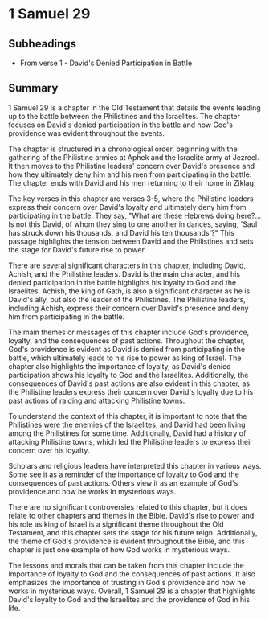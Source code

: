 # 1 Samuel 29

## Subheadings

* From verse 1 - David's Denied Participation in Battle

## Summary

1 Samuel 29 is a chapter in the Old Testament that details the events leading up to the battle between the Philistines and the Israelites. The chapter focuses on David's denied participation in the battle and how God's providence was evident throughout the events.

The chapter is structured in a chronological order, beginning with the gathering of the Philistine armies at Aphek and the Israelite army at Jezreel. It then moves to the Philistine leaders' concern over David's presence and how they ultimately deny him and his men from participating in the battle. The chapter ends with David and his men returning to their home in Ziklag.

The key verses in this chapter are verses 3-5, where the Philistine leaders express their concern over David's loyalty and ultimately deny him from participating in the battle. They say, "What are these Hebrews doing here?... Is not this David, of whom they sing to one another in dances, saying, 'Saul has struck down his thousands, and David his ten thousands'?" This passage highlights the tension between David and the Philistines and sets the stage for David's future rise to power.

There are several significant characters in this chapter, including David, Achish, and the Philistine leaders. David is the main character, and his denied participation in the battle highlights his loyalty to God and the Israelites. Achish, the king of Gath, is also a significant character as he is David's ally, but also the leader of the Philistines. The Philistine leaders, including Achish, express their concern over David's presence and deny him from participating in the battle.

The main themes or messages of this chapter include God's providence, loyalty, and the consequences of past actions. Throughout the chapter, God's providence is evident as David is denied from participating in the battle, which ultimately leads to his rise to power as king of Israel. The chapter also highlights the importance of loyalty, as David's denied participation shows his loyalty to God and the Israelites. Additionally, the consequences of David's past actions are also evident in this chapter, as the Philistine leaders express their concern over David's loyalty due to his past actions of raiding and attacking Philistine towns.

To understand the context of this chapter, it is important to note that the Philistines were the enemies of the Israelites, and David had been living among the Philistines for some time. Additionally, David had a history of attacking Philistine towns, which led the Philistine leaders to express their concern over his loyalty.

Scholars and religious leaders have interpreted this chapter in various ways. Some see it as a reminder of the importance of loyalty to God and the consequences of past actions. Others view it as an example of God's providence and how he works in mysterious ways.

There are no significant controversies related to this chapter, but it does relate to other chapters and themes in the Bible. David's rise to power and his role as king of Israel is a significant theme throughout the Old Testament, and this chapter sets the stage for his future reign. Additionally, the theme of God's providence is evident throughout the Bible, and this chapter is just one example of how God works in mysterious ways.

The lessons and morals that can be taken from this chapter include the importance of loyalty to God and the consequences of past actions. It also emphasizes the importance of trusting in God's providence and how he works in mysterious ways. Overall, 1 Samuel 29 is a chapter that highlights David's loyalty to God and the Israelites and the providence of God in his life.